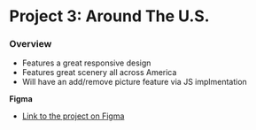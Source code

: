 # Project 3: Around The U.S.

### Overview  

* Features a great responsive design  
* Features great scenery all across America  
* Will have an add/remove picture feature via JS implmentation 
  
**Figma**  
  
* [Link to the project on Figma](https://www.figma.com/file/ii4xxsJ0ghevUOcssTlHZv/Sprint-3%3A-Around-the-US?node-id=0%3A1)
